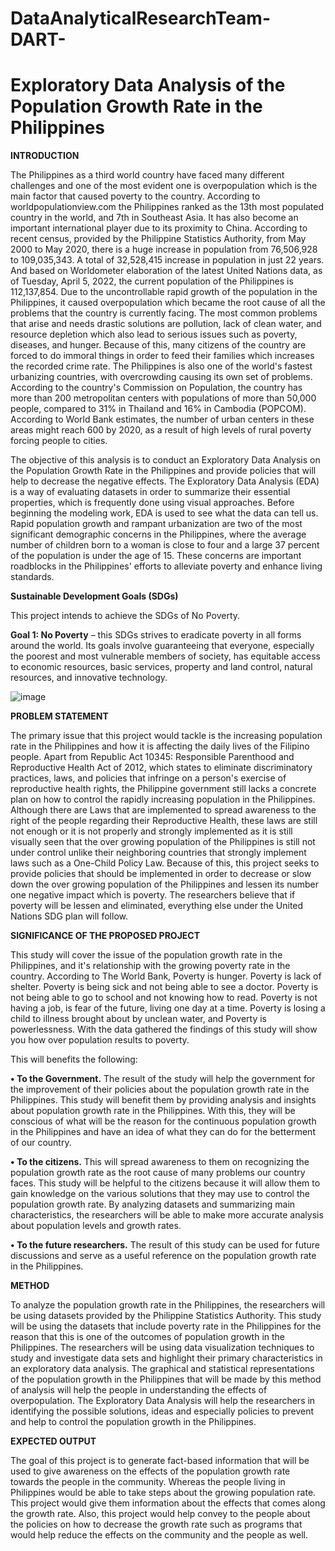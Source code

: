 # DataAnalyticalResearchTeam-DART-

# **Exploratory Data Analysis of the Population Growth Rate in the Philippines**

**INTRODUCTION**

The Philippines as a third world country have faced many different challenges and one of the most evident one is overpopulation which is the main factor that caused poverty to the country. According to worldpopulationview.com the Philippines ranked as the 13th most populated country in the world, and 7th in Southeast Asia. It has also become an important international player due to its proximity to China. According to recent census, provided by the Philippine Statistics Authority, from May 2000 to May 2020, there is a huge increase in population from 76,506,928 to 109,035,343. A total of 32,528,415 increase in population in just 22 years. And based on Worldometer elaboration of the latest United Nations data, as of Tuesday, April 5, 2022, the current population of the Philippines is 112,137,854. Due to the uncontrollable rapid growth of the population in the Philippines, it caused overpopulation which became the root cause of all the problems that the country is currently facing. The most common problems that arise and needs drastic solutions are pollution, lack of clean water, and resource depletion which also lead to serious issues such as poverty, diseases, and hunger. Because of this, many citizens of the country are forced to do immoral things in order to feed their families which increases the recorded crime rate. The Philippines is also one of the world's fastest urbanizing countries, with overcrowding causing its own set of problems. According to the country's Commission on Population, the country has more than 200 metropolitan centers with populations of more than 50,000 people, compared to 31% in Thailand and 16% in Cambodia (POPCOM). According to World Bank estimates, the number of urban centers in these areas might reach 600 by 2020, as a result of high levels of rural poverty forcing people to cities.

The objective of this analysis is to conduct an Exploratory Data Analysis on the Population Growth Rate in the Philippines and provide policies that will help to decrease the negative effects. The Exploratory Data Analysis (EDA) is a way of evaluating datasets in order to summarize their essential properties, which is frequently done using visual approaches. Before beginning the modeling work, EDA is used to see what the data can tell us. Rapid population growth and rampant urbanization are two of the most significant demographic concerns in the Philippines, where the average number of children born to a woman is close to four and a large 37 percent of the population is under the age of 15. These concerns are important roadblocks in the Philippines' efforts to alleviate poverty and enhance living standards.

**Sustainable Development Goals (SDGs)**

This project intends to achieve the SDGs of No Poverty.

**Goal 1: No Poverty** – this SDGs strives to eradicate poverty in all forms around the world. Its goals involve guaranteeing that everyone, especially the poorest and most vulnerable members of society, has equitable access to economic resources, basic services, property and land control, natural resources, and innovative technology.


![image](https://user-images.githubusercontent.com/102594912/170211296-a871b8bc-35f7-4038-82c2-492f4ebdccd6.png)



**PROBLEM STATEMENT**

The primary issue that this project would tackle is the increasing population rate in the Philippines and how it is affecting the daily lives of the Filipino people. Apart from Republic Act 10345: Responsible Parenthood and Reproductive Health Act of 2012, which states to eliminate discriminatory practices, laws, and policies that infringe on a person's exercise of reproductive health rights, the Philippine government still lacks a concrete plan on how to control the rapidly increasing population in the Philippines. Although there are Laws that are implemented to spread awareness to the right of the people regarding their Reproductive Health, these laws are still not enough or it is not properly and strongly implemented as it is still visually seen that the over growing population of the Philippines is still not under control unlike their neighboring countries that strongly implement laws such as a One-Child Policy Law. Because of this, this project seeks to provide policies that should be implemented in order to decrease or slow down the over growing population of the Philippines and lessen its number one negative impact which is poverty. The researchers believe that if poverty will be lessen and eliminated, everything else under the United Nations SDG plan will follow. 

**SIGNIFICANCE OF THE PROPOSED PROJECT**

This study will cover the issue of the population growth rate in the Philippines, and it's relationship with the growing poverty rate in the country. According to The World Bank, Poverty is hunger. Poverty is lack of shelter. Poverty is being sick and not being able to see a doctor. Poverty is not being able to go to school and not knowing how to read. Poverty is not having a job, is fear of the future, living one day at a time. Poverty is losing a child to illness brought about by unclean water, and Poverty is powerlessness. With the data gathered the findings of this study will show you how over population results to poverty.

 This will benefits the following:

**•	To the Government.** The result of the study will help the government for the improvement of their policies about the population growth rate in the Philippines. This study will benefit them by providing analysis and insights about population growth rate in the Philippines. With this, they will be conscious of what will be the reason for the continuous population growth in the Philippines and have an idea of what they can do for the betterment of our country.

**•	To the citizens.** This will spread awareness to them on recognizing the population growth rate as the root cause of many problems our country faces. This study will be helpful to the citizens because it will allow them to gain knowledge on the various solutions that they may use to control the population growth rate. By analyzing datasets and summarizing main characteristics, the researchers will be able to make more accurate analysis about population levels and growth rates.

**•	To the future researchers.** The result of this study can be used for future discussions and serve as a useful reference on the population growth rate in the Philippines.



**METHOD**

To analyze the population growth rate in the Philippines, the researchers will be using datasets provided by the Philippine Statistics Authority. This study will be using the datasets that include poverty rate in the Philippines for the reason that this is one of the outcomes of population growth in the Philippines. The researchers will be using data visualization techniques to study and investigate data sets and highlight their primary characteristics in an exploratory data analysis. The graphical and statistical representations of the population growth in the Philippines that will be made by this method of analysis will help the people in understanding the effects of overpopulation. The Exploratory Data Analysis will help the researchers in identifying the possible solutions, ideas and especially policies to prevent and help to control the population growth in the Philippines.

**EXPECTED OUTPUT**

The goal of this project is to generate fact-based information that will be used to give awareness on the effects of the population growth rate towards the people in the community. Whereas the people living in Philippines would be able to take steps about the growing population rate. This project would give them information about the effects that comes along the growth rate. Also, this project would help convey to the people about the policies on how to decrease the growth rate such as programs that would help reduce the effects on the community and the people as well.
